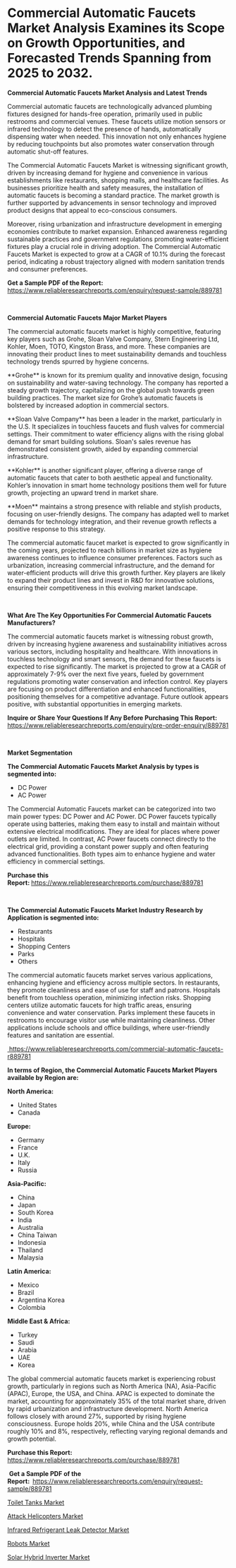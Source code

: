 <p><h1>Commercial Automatic Faucets Market Analysis Examines its Scope on Growth Opportunities, and Forecasted Trends Spanning from 2025 to 2032.</h1></p><p><strong>Commercial Automatic Faucets Market Analysis and Latest Trends</strong></p>
<p><p>Commercial automatic faucets are technologically advanced plumbing fixtures designed for hands-free operation, primarily used in public restrooms and commercial venues. These faucets utilize motion sensors or infrared technology to detect the presence of hands, automatically dispensing water when needed. This innovation not only enhances hygiene by reducing touchpoints but also promotes water conservation through automatic shut-off features.</p><p>The Commercial Automatic Faucets Market is witnessing significant growth, driven by increasing demand for hygiene and convenience in various establishments like restaurants, shopping malls, and healthcare facilities. As businesses prioritize health and safety measures, the installation of automatic faucets is becoming a standard practice. The market growth is further supported by advancements in sensor technology and improved product designs that appeal to eco-conscious consumers.</p><p>Moreover, rising urbanization and infrastructure development in emerging economies contribute to market expansion. Enhanced awareness regarding sustainable practices and government regulations promoting water-efficient fixtures play a crucial role in driving adoption. The Commercial Automatic Faucets Market is expected to grow at a CAGR of 10.1% during the forecast period, indicating a robust trajectory aligned with modern sanitation trends and consumer preferences.</p></p>
<p><strong>Get a Sample PDF of the Report:&nbsp;</strong> <a href="https://www.reliableresearchreports.com/enquiry/request-sample/889781?utm_campaign=10&utm_medium=2&utm_source=Github&utm_content=ia&utm_term=16022025&utm_id=commercial-automatic-faucets">https://www.reliableresearchreports.com/enquiry/request-sample/889781</a></p>
<p>&nbsp;</p>
<p><strong>Commercial Automatic Faucets Major Market Players</strong></p>
<p><p>The commercial automatic faucets market is highly competitive, featuring key players such as Grohe, Sloan Valve Company, Stern Engineering Ltd, Kohler, Moen, TOTO, Kingston Brass, and more. These companies are innovating their product lines to meet sustainability demands and touchless technology trends spurred by hygiene concerns.</p><p>**Grohe** is known for its premium quality and innovative design, focusing on sustainability and water-saving technology. The company has reported a steady growth trajectory, capitalizing on the global push towards green building practices. The market size for Grohe’s automatic faucets is bolstered by increased adoption in commercial sectors.</p><p>**Sloan Valve Company** has been a leader in the market, particularly in the U.S. It specializes in touchless faucets and flush valves for commercial settings. Their commitment to water efficiency aligns with the rising global demand for smart building solutions. Sloan's sales revenue has demonstrated consistent growth, aided by expanding commercial infrastructure.</p><p>**Kohler** is another significant player, offering a diverse range of automatic faucets that cater to both aesthetic appeal and functionality. Kohler’s innovation in smart home technology positions them well for future growth, projecting an upward trend in market share.</p><p>**Moen** maintains a strong presence with reliable and stylish products, focusing on user-friendly designs. The company has adapted well to market demands for technology integration, and their revenue growth reflects a positive response to this strategy.</p><p>The commercial automatic faucet market is expected to grow significantly in the coming years, projected to reach billions in market size as hygiene awareness continues to influence consumer preferences. Factors such as urbanization, increasing commercial infrastructure, and the demand for water-efficient products will drive this growth further. Key players are likely to expand their product lines and invest in R&D for innovative solutions, ensuring their competitiveness in this evolving market landscape.</p></p>
<p>&nbsp;</p>
<p><strong>What Are The Key Opportunities For Commercial Automatic Faucets Manufacturers?</strong></p>
<p><p>The commercial automatic faucets market is witnessing robust growth, driven by increasing hygiene awareness and sustainability initiatives across various sectors, including hospitality and healthcare. With innovations in touchless technology and smart sensors, the demand for these faucets is expected to rise significantly. The market is projected to grow at a CAGR of approximately 7-9% over the next five years, fueled by government regulations promoting water conservation and infection control. Key players are focusing on product differentiation and enhanced functionalities, positioning themselves for a competitive advantage. Future outlook appears positive, with substantial opportunities in emerging markets.</p></p>
<p><strong>Inquire or Share Your Questions If Any Before Purchasing This Report:</strong> <a href="https://www.reliableresearchreports.com/enquiry/pre-order-enquiry/889781?utm_campaign=10&utm_medium=2&utm_source=Github&utm_content=ia&utm_term=16022025&utm_id=commercial-automatic-faucets">https://www.reliableresearchreports.com/enquiry/pre-order-enquiry/889781</a></p>
<p>&nbsp;</p>
<p><strong>Market Segmentation</strong></p>
<p><strong>The Commercial Automatic Faucets Market Analysis by types is segmented into:</strong></p>
<p><ul><li>DC Power</li><li>AC Power</li></ul></p>
<p><p>The Commercial Automatic Faucets market can be categorized into two main power types: DC Power and AC Power. DC Power faucets typically operate using batteries, making them easy to install and maintain without extensive electrical modifications. They are ideal for places where power outlets are limited. In contrast, AC Power faucets connect directly to the electrical grid, providing a constant power supply and often featuring advanced functionalities. Both types aim to enhance hygiene and water efficiency in commercial settings.</p></p>
<p><strong>Purchase this Report:&nbsp;</strong><a href="https://www.reliableresearchreports.com/purchase/889781?utm_campaign=10&utm_medium=2&utm_source=Github&utm_content=ia&utm_term=16022025&utm_id=commercial-automatic-faucets">https://www.reliableresearchreports.com/purchase/889781</a></p>
<p>&nbsp;</p>
<p><strong>The Commercial Automatic Faucets Market Industry Research by Application is segmented into:</strong></p>
<p><ul><li>Restaurants</li><li>Hospitals</li><li>Shopping Centers</li><li>Parks</li><li>Others</li></ul></p>
<p><p>The commercial automatic faucets market serves various applications, enhancing hygiene and efficiency across multiple sectors. In restaurants, they promote cleanliness and ease of use for staff and patrons. Hospitals benefit from touchless operation, minimizing infection risks. Shopping centers utilize automatic faucets for high traffic areas, ensuring convenience and water conservation. Parks implement these faucets in restrooms to encourage visitor use while maintaining cleanliness. Other applications include schools and office buildings, where user-friendly features and sanitation are essential.</p></p>
<p><a href="https://www.reliableresearchreports.com/commercial-automatic-faucets-r889781?utm_campaign=10&utm_medium=2&utm_source=Github&utm_content=ia&utm_term=16022025&utm_id=commercial-automatic-faucets">&nbsp;https://www.reliableresearchreports.com/commercial-automatic-faucets-r889781</a></p>
<p><strong>In terms of Region, the Commercial Automatic Faucets Market Players available by Region are:</strong></p>
<p>
    <p> <strong> North America: </strong>
        <ul>
            <li>United States</li>
            <li>Canada</li>
        </ul>
        </p> 
    <p> <strong> Europe: </strong>
        <ul>
            <li>Germany</li>
            <li>France</li>
            <li>U.K.</li>
            <li>Italy</li>
            <li>Russia</li>
        </ul>
        </p> 
    <p> <strong> Asia-Pacific: </strong>
        <ul>
            <li>China</li>
            <li>Japan</li>
            <li>South Korea</li>
            <li>India</li>
            <li>Australia</li>
            <li>China Taiwan</li>
            <li>Indonesia</li>
            <li>Thailand</li>
            <li>Malaysia</li>
        </ul>
        </p> 
    <p> <strong> Latin America: </strong>
        <ul>
            <li>Mexico</li>
            <li>Brazil</li>
            <li>Argentina Korea</li>
            <li>Colombia</li>
        </ul>
        </p> 
    <p> <strong> Middle East & Africa: </strong>
        <ul>
            <li>Turkey</li>
            <li>Saudi</li>
            <li>Arabia</li>
            <li>UAE</li>
            <li>Korea</li>
        </ul>
    </p>
    </p>
<p><p>The global commercial automatic faucets market is experiencing robust growth, particularly in regions such as North America (NA), Asia-Pacific (APAC), Europe, the USA, and China. APAC is expected to dominate the market, accounting for approximately 35% of the total market share, driven by rapid urbanization and infrastructure development. North America follows closely with around 27%, supported by rising hygiene consciousness. Europe holds 20%, while China and the USA contribute roughly 10% and 8%, respectively, reflecting varying regional demands and growth potential.</p></p>
<p><strong>Purchase this Report: </strong><a href="https://www.reliableresearchreports.com/purchase/889781?utm_campaign=10&utm_medium=2&utm_source=Github&utm_content=ia&utm_term=16022025&utm_id=commercial-automatic-faucets">https://www.reliableresearchreports.com/purchase/889781</a></p>
<p>&nbsp;<strong>Get a Sample PDF of the Report:&nbsp;&nbsp;</strong><a href="https://www.reliableresearchreports.com/enquiry/request-sample/889781?utm_campaign=10&utm_medium=2&utm_source=Github&utm_content=ia&utm_term=16022025&utm_id=commercial-automatic-faucets">https://www.reliableresearchreports.com/enquiry/request-sample/889781</a></p>
<p><strong></strong></p>
<p><p><a href="https://github.com/tselahiara/Market-Research-Report-List-1/blob/main/toilet-tanks-market.md?utm_campaign=10&utm_medium=2&utm_source=Github&utm_content=ia&utm_term=16022025&utm_id=commercial-automatic-faucets">Toilet Tanks Market</a></p><p><a href="https://github.com/waverlyam689/Market-Research-Report-List-1/blob/main/attack-helicopters-market.md?utm_campaign=10&utm_medium=2&utm_source=Github&utm_content=ia&utm_term=16022025&utm_id=commercial-automatic-faucets">Attack Helicopters Market</a></p><p><a href="https://github.com/boyermaragaret8392/Market-Research-Report-List-1/blob/main/infrared-refrigerant-leak-detector-market.md?utm_campaign=10&utm_medium=2&utm_source=Github&utm_content=ia&utm_term=16022025&utm_id=commercial-automatic-faucets">Infrared Refrigerant Leak Detector Market</a></p><p><a href="https://github.com/berbelsagwan/Market-Research-Report-List-1/blob/main/robots-market.md?utm_campaign=10&utm_medium=2&utm_source=Github&utm_content=ia&utm_term=16022025&utm_id=commercial-automatic-faucets">Robots Market</a></p><p><a href="https://github.com/anuellaruska/Market-Research-Report-List-1/blob/main/solar-hybrid-inverter-market.md?utm_campaign=10&utm_medium=2&utm_source=Github&utm_content=ia&utm_term=16022025&utm_id=commercial-automatic-faucets">Solar Hybrid Inverter Market</a></p></p>